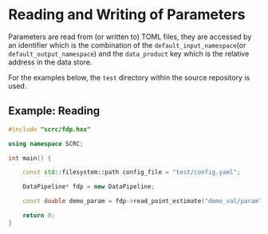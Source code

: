 # Reading and Writing of Parameters
Parameters are read from (or written to) TOML files, they are accessed by an identifier which is the combination of the `default_input_namespace`(or `default_output_namespace`) and the `data_product` key which is the relative address in the data store.

For the examples below, the `test` directory within the source repository is used.

## Example: Reading

```c++
#include "scrc/fdp.hxx"

using namespace SCRC;

int main() {

    const std::filesystem::path config_file = "test/config.yaml";

    DataPipeline* fdp = new DataPipeline;

    const double demo_param = fdp->read_point_estimate("demo_val/param");

    return 0;
}
```
